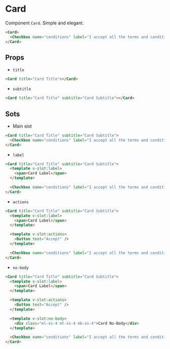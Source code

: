 <script setup>
import Checkbox from '../../../lib/components/form/Checkbox.vue'
import Card from '../../../lib/components/info/Card.vue'
import Button from '../../../lib/components/interactive/Button.vue'
</script>

<style>
body {
    overflow-x: scroll !important;
    overflow-y: scroll !important;
}
</style>

# Card

Component `Card`. Simple and elegant.

<Card>
  <Checkbox name="conditions" label="I accept all the terms and conditions" />
</Card>

```html
<Card>
  <Checkbox name="conditions" label="I accept all the terms and conditions" />
</Card>
```

<div class="mb-xs-8" />

## Props

- `title`

<Card title="Card Title"></Card>

```html
<Card title="Card Title"></Card>
```

<div class="mb-xs-8" />

- `subtitle`

<Card title="Card Title" subtitle="Card Subtitle"></Card>

```html
<Card title="Card Title" subtitle="Card Subtitle"></Card>
```

<div class="mb-xs-8" />

## Sots

- Main slot

<Card title="Card Title" subtitle="Card Subtitle">
  <Checkbox name="conditions" label="I accept all the terms and conditions" />
</Card>

```html
<Card title="Card Title" subtitle="Card Subtitle">
  <Checkbox name="conditions" label="I accept all the terms and conditions" />
</Card>
```

<div class="mb-xs-8" />

- `label`

<Card title="Card Title" subtitle="Card Subtitle">
  <template v-slot:label>
    <span>Card Label</span>
  </template>

  <Checkbox name="conditions" label="I accept all the terms and conditions" />
</Card>

```html
<Card title="Card Title" subtitle="Card Subtitle">
  <template v-slot:label>
    <span>Card Label</span>
  </template>

  <Checkbox name="conditions" label="I accept all the terms and conditions" />
</Card>
```

<div class="mb-xs-8" />

- `actions`

<Card title="Card Title" subtitle="Card Subtitle">
  <template v-slot:label>
    <span>Card Label</span>
  </template>

  <template v-slot:actions>
    <Button text="Accept" />
  </template>

  <Checkbox name="conditions" label="I accept all the terms and conditions" />
</Card>

```html
<Card title="Card Title" subtitle="Card Subtitle">
  <template v-slot:label>
    <span>Card Label</span>
  </template>

  <template v-slot:actions>
    <Button text="Accept" />
  </template>

  <Checkbox name="conditions" label="I accept all the terms and conditions" />
</Card>
```

<div class="mb-xs-8" />

- `no-body`

<Card title="Card Title" subtitle="Card Subtitle">
  <template v-slot:label>
    <span>Card Label</span>
  </template>

  <template v-slot:actions>
    <Button text="Accept" />
  </template>

  <template v-slot:no-body>
    <div class="ml-xs-4 mt-xs-4 mb-xs-4">Card No-Body</div>
  </template>

  <Checkbox name="conditions" label="I accept all the terms and conditions" />
</Card>

```html
<Card title="Card Title" subtitle="Card Subtitle">
  <template v-slot:label>
    <span>Card Label</span>
  </template>

  <template v-slot:actions>
    <Button text="Accept" />
  </template>

  <template v-slot:no-body>
    <div class="ml-xs-4 mt-xs-4 mb-xs-4">Card No-Body</div>
  </template>

  <Checkbox name="conditions" label="I accept all the terms and conditions" />
</Card>
```

<div class="mb-xs-8" />
